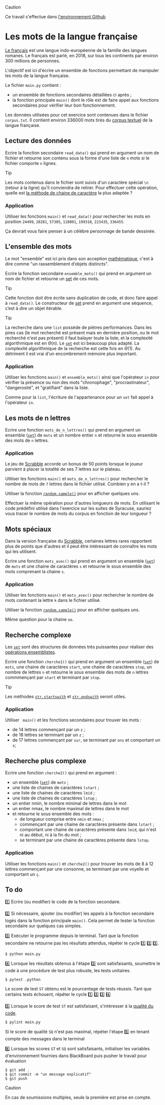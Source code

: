> [!CAUTION]
> Ce travail s'effectue dans [l'environnement Github](https://perso.esiee.fr/~courivad/courses/utils/misc-01-github-environment.html)

# Les mots de la langue française

[Le français](https://fr.wikipedia.org/wiki/Fran%C3%A7ais) est une langue indo-européenne de la famille des langues romanes. Le français est parlé, en 2018, sur tous les continents par environ 300 millions de personnes.

L'objectif est ici d'écrire un ensemble de fonctions permettant de manipuler les mots de la langue française.

Le fichier ``main.py`` contient :

- un ensemble de fonctions secondaires détaillées ci après ;
- la fonction principale ``main()`` dont le rôle est de faire appel aux fonctions secondaires pour vérifier leur bon fonctionnement.

Les données utilisées pour cet exercice sont contenues dans le fichier ``corpus.txt``. Il contient environ 336000 mots tirés du [corpus textuel](https://fr.wikipedia.org/wiki/Linguistique_de_corpus) de la langue française.

## Lecture des données

Ecrire la fonction secondaire ``read_data()`` qui prend en argument un nom de fichier et retourne son contenu sous la forme d'une liste de `n` mots si le fichier comporte `n` lignes.

> [!TIP]
> Les mots contenus dans le fichier sont suivis d'un caractère spécial `\n` (retour à la ligne) qu'il conviendra de retirer. Pour effectuer cette opération, quelle est [la méthode de chaine de caractère](https://docs.python.org/3/library/stdtypes.html#string-methods) la plus adaptée ?

### Application

Utiliser les fonctions `main()` et `read_data()` pour rechercher les mots en position ``24499``, ``28281``, ``57305``, ``118091``, ``199316``, ``223435``, ``336455``. 

Ça devrait vous faire penser à un célèbre personnage de bande dessinée.

## L'ensemble des mots

Le mot "ensemble" est ici pris dans son acception [mathématique](https://fr.wikipedia.org/wiki/Ensemble), c'est à dire comme "un rassemblement d’objets distincts".

Ecrire la fonction secondaire `ensemble_mots()` qui prend en argument un nom de fichier et retourne un [set](https://docs.python.org/3/library/stdtypes.html#set-types-set-frozenset) de ces mots.

> [!TIP]
> Cette fonction doit être écrite sans duplication de code, et donc faire appel à `read_data()`. Le constructeur de [set](https://docs.python.org/3/library/stdtypes.html#set-types-set-frozenset) prend en argument une séquence, c’est à dire un objet itérable.

> [!TIP]
> La recherche dans une `list` possède de piètres performances. Dans les pires cas (le mot recherché est présent mais en dernière position, ou le mot recherché n'est pas présent) il faut balayer toute la liste, et la complexité algorithmique est en $\Theta(n)$. Le [`set`](https://docs.python.org/3/library/stdtypes.html#set-types-set-frozenset) est ici beaucoup plus adapté. La complexité algorithmique de la recherche est cette fois en $\Theta(1)$. Au détriment il est vrai d'un encombrement mémoire plus important.

### Application

Utiliser les fonctions `main()` et `ensemble_mots()` ainsi que l'opérateur `in` pour vérifier la présence ou non des mots "chronophage", "procrastinateur", "dangerosité", et "gratifiant" dans la liste. 

Comme pour la `list`, l'écriture de l'appartenance pour un `set` fait appel à l'opérateur `in`.

## Les mots de n lettres

Ecrire une fonction `mots_de_n_lettres()` qui prend en argument un ensemble ([`set`](https://docs.python.org/3/library/stdtypes.html#set-types-set-frozenset)) de `mots` et un nombre entier `n` et retourne le sous ensemble des mots de `n` lettres.

### Application

Le jeu de [Scrabble](https://fr.wikipedia.org/wiki/Scrabble) accorde un bonus de 50 points lorsque le joueur parvient à placer la totalité de ses 7 lettres sur le plateau.

Utiliser les fonctions `main()` et `mots_de_n_lettres()` pour rechercher le nombre de mots de ``7`` lettres dans le fichier utilisé. Combien y en a t-il ? 

Utiliser la fonction [`random.sample()`](https://docs.python.org/3/library/random.html#random.sample) pour en afficher quelques uns. 

Effectuer la même opération pour d'autres longueurs de mots. En utilisant le code prédéfini utilisé dans l'exercice sur les suites de Syracuse, sauriez vous tracer le nombre de mots du corpus en fonction de leur longueur ?

## Mots spéciaux

Dans la version française du [Scrabble](https://fr.wikipedia.org/wiki/Scrabble), certaines lettres rares rapportent plus de points que d'autres et il peut être intéressant de connaître les mots qui les utilisent.

Ecrire une fonction `mots_avec()` qui prend en argument un ensemble ([`set`](https://docs.python.org/3/library/stdtypes.html#set-types-set-frozenset)) de `mots` et une chaine de caractères `s` et retourne le sous ensemble des mots comprenant la chaine `s`.

### Application

Utiliser les fonctions `main()` et `mots_avec()` pour rechercher le nombre de mots contenant la lettre `k` dans le fichier utilisé. 

Utiliser la fonction [`random.sample()`](https://docs.python.org/3/library/random.html#random.sample) pour en afficher quelques uns. 

Même question pour la chaine `oo`.

## Recherche complexe

Les [`set`](https://docs.python.org/3/library/stdtypes.html#set-types-set-frozenset) sont des structures de données très puissantes pour réaliser des [opérations ensemblistes](https://fr.wikipedia.org/wiki/Alg%C3%A8bre_des_parties_d%27un_ensemble).

Ecrire une fonction `cherche1()` qui prend en argument un ensemble ([`set`](https://docs.python.org/3/library/stdtypes.html#set-types-set-frozenset)) de `mots`, une chaine de caractères `start`, une chaine de caractères `stop`, un nombre de lettres `n`  et retourne le sous ensemble des mots de `n` lettres commmençant par `start` et terminant par `stop`.

> [!TIP]
> Les méthodes [`str.startswith`](https://docs.python.org/3/library/stdtypes.html#str.startswith) et [`str.endswith`](https://docs.python.org/3/library/stdtypes.html#str.endswith) seront utiles.

### Application

Utiliser ` main()` et les fonctions secondaires pour trouver les mots :
- de 14 lettres commençant par un `z` ;
- de 18 lettres se terminant par un `z` ;
- de 17 lettres commençant par ``sur``, se terminant par ``ons`` et comportant un ``x``;

## Recherche plus complexe

Ecrire une fonction `cherche2()` qui prend en argument :

- un ensemble ([`set`](https://docs.python.org/3/library/stdtypes.html#set-types-set-frozenset)) de `mots` ;
- une liste de chaines de caractères `lstart` ;
- une liste de chaines de caractères `lmid` ;
- une liste de chaines de caractères `lstop` ;
- un entier nmin, le nombre minimal de lettres dans le mot
- un entier nmax, le nombre maximal de lettres dans le mot
- et retourne le sous ensemble des mots :
  - de longueur comprise entre  `nmin` et `nmax` ;
  - commençant par une chaine de caractères présente dans `lstart` ;
  - comportant une chaine de caractères présente dans `lmid`, qui n'est ni au début, ni à la fin du mot ;
  - se terminant par une chaine de caractères présente dans `lstop`.

### Application

Utiliser les fonctions `main()` et `cherche2()` pour trouver les mots de 8 à 12 lettres commençant par une consonne, se terminant par une voyelle et comportant un ``ç``.

<!-- START INSERT -->

## To do

1️⃣ Ecrire (ou modifier) le code de la fonction secondaire.

2️⃣ Si nécessaire, ajouter (ou modifier) les appels à la fonction secondaire logés dans la fonction principale ``main()``. Cela permet de tester la fonction secondaire sur quelques cas simples.

3️⃣ Exécuter le programme depuis le terminal. Tant que la fonction secondaire ne retourne pas les résultats attendus, répéter le cycle 1️⃣ 2️⃣ 3️⃣.

    $ python main.py

4️⃣ Lorsque les résultats obtenus à l'étape 3️⃣ sont satisfaisants, soumettre le code à une procédure de test plus robuste, les tests unitaires.

    $ pytest .python

Le score de test ``ST`` obtenu est le pourcentage de tests réussis. Tant que certains tests échouent, répéter le cycle 1️⃣ 2️⃣ 3️⃣ 4️⃣

5️⃣ Lorsque le score de test ``ST`` est satisfaisant, s'intéresser à la [qualité du code](https://perso.esiee.fr/~courivad/courses/utils/sources/python-23-codequality.html).

    $ pylint main.py

Si le score de qualité ``SQ`` n'est pas maximal, répéter l'étape 5️⃣ en tenant compte des messages dans le terminal

6️⃣ Lorsque les scores ``ST`` et ``SQ`` sont satisfaisants, initialiser les variables d'environnement fournies dans BlackBoard puis pusher le travail pour évaluation

    $ git add .
    $ git commit -m "un message explicatif"
    $ git push

> [!CAUTION]
En cas de soumissions multiples, seule la première est prise en compte.

<!-- END INSERT -->
